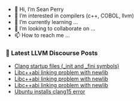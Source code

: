- 👋 Hi, I’m Sean Perry
- 👀 I’m interested in compilers (c++, COBOL, llvm)
- 🌱 I’m currently learning ...
- 💞️ I’m looking to collaborate on ...
- 📫 How to reach me ...

<!---
s66perry/s66perry is a ✨ special ✨ repository because its `README.md` (this file) appears on your GitHub profile.
You can click the Preview link to take a look at your changes.
--->
### 📕 Latest LLVM Discourse Posts

<!-- DISCOURSE-LLVM:START -->
- [Clang startup files &lpar;_init and _fini symbols&rpar;](https://discourse.llvm.org/t/clang-startup-files-init-and-fini-symbols/66568#post_1)
- [Libc++abi linking problem with newlib](https://discourse.llvm.org/t/libc-abi-linking-problem-with-newlib/66567#post_3)
- [Libc++abi linking problem with newlib](https://discourse.llvm.org/t/libc-abi-linking-problem-with-newlib/66567#post_2)
- [Libc++abi linking problem with newlib](https://discourse.llvm.org/t/libc-abi-linking-problem-with-newlib/66567#post_1)
- [Ubuntu installs clang15 error](https://discourse.llvm.org/t/ubuntu-installs-clang15-error/66563#post_3)
<!-- DISCOURSE-LLVM:END -->
